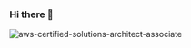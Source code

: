 ### Hi there 👋

![aws-certified-solutions-architect-associate](https://github.com/user-attachments/assets/233fd521-e50a-4e5a-9e5e-9bbfa991c763)

<!--
**Mjj4682/Mjj4682** is a ✨ _special_ ✨ repository because its `README.md` (this file) appears on your GitHub profile.

Here are some ideas to get you started:

- 🔭 I’m currently working on ...
- 🌱 I’m currently learning ...
- 👯 I’m looking to collaborate on ...
- 🤔 I’m looking for help with ...
- 💬 Ask me about ...
- 📫 How to reach me: ...
- 😄 Pronouns: ...
- ⚡ Fun fact: ...
-->
